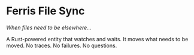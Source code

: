 # Ferris File Sync

*When files need to be elsewhere...*

A Rust-powered entity that watches and waits. It moves what needs to be moved.
No traces. No failures. No questions.

